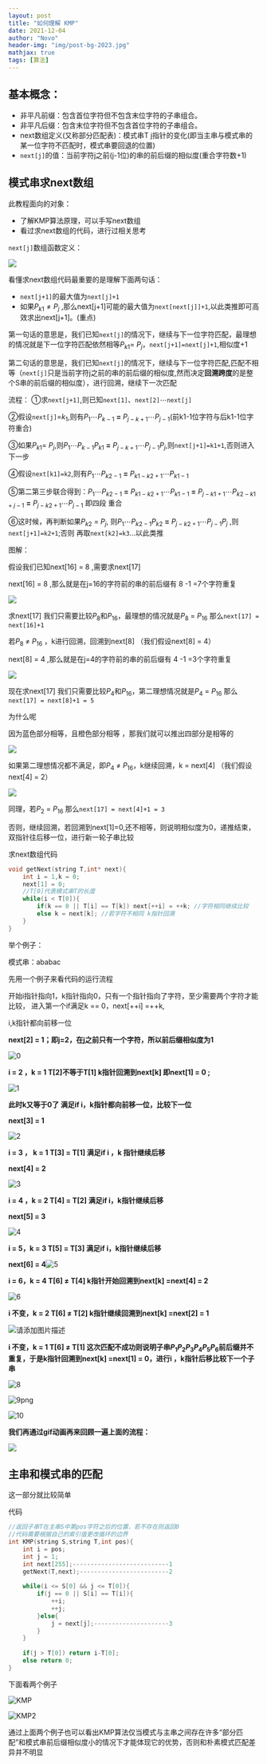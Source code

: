 ```yaml
---
layout: post
title: "如何理解 KMP"
date: 2021-12-04
author: "Novo"
header-img: "img/post-bg-2023.jpg"
mathjax: true
tags: [算法]
---
```




## 基本概念：



- 非平凡前缀：包含首位字符但不包含末位字符的子串组合。
- 非平凡后缀：包含末位字符但不包含首位字符的子串组合。
- next数组定义(又称部分匹配表)：模式串T j指针的变化(即当主串与模式串的某一位字符不匹配时，模式串要回退的位置)
- `next[j]`的值：当前字符j之前(j-1位)的串的前后缀的相似度(重合字符数+1)



<!-- more -->

## 模式串求next数组

此教程面向的对象：

- 了解KMP算法原理，可以手写next数组
- 看过求next数组的代码，进行过相关思考







`next[j]`数组函数定义：

![](https://zwx-images-1305338888.cos.ap-guangzhou.myqcloud.com/typora/edb8aafb0eaa4b11b981f1c10d53df13.png)






看懂求next数组代码最重要的是理解下面两句话：

- `next[j+1]`的最大值为`next[j]+1`
- 如果$P_{k1}\neq P_{j}$ ,那么next[j+1]可能的最大值为`next[next[j]]+1`,以此类推即可高效求出next[j+1]。(重点)





​	第一句话的意思是，我们已知`next[j]`的情况下，继续与下一位字符匹配，最理想的情况就是下一位字符匹配依然相等$P_{k1}$= $P_{j}$，`next[j+1]=next[j]+1`,相似度+1

​	第二句话的意思是，我们已知`next[j]`的情况下，继续与下一位字符匹配,匹配不相等（`next[j]`只是当前字符j之前的串的前后缀的相似度,然而决定**回溯跨度**的是整个S串的前后缀的相似度），进行回溯，继续下一次匹配



流程：
①求`next[j+1]`,则已知`next[1]`、`next[2]`$\cdots$`next[j]`

②假设`next[j]`=$k_1$,则有$P_1\cdots P_{k-1}$ **=** $P_{j-k+1}\cdots P_{j-1}$(前k1-1位字符与后k1-1位字符重合)

③如果$P_{k1}$= $P_{j}$,则$P_1\cdots P_{k-1}P_{k1}$ **=** $P_{j-k+1}\cdots P_{j-1}P_{j}$,则`next[j+1]=k1+1`,否则进入下一步

④假设`next[k1]=k2`,则有$P_1\cdots P_{k2-1}$ **=** $P_{k1-k2+1}\cdots P_{k1-1}$

⑤第二第三步联合得到：$P_1\cdots P_{k2-1}$ **=** $P_{k1-k2+1}\cdots P_{k1-1}$ **=** $P_{j-k1+1}\cdots P_{k2-k1+j-1}$ **=** $P_{j-k2+1}\cdots P_{j-1}$ 即四段
重合

⑥这时候，再判断如果$P_{k2}$ = $P_{j}$, 则$P_1\cdots P_{k2-1}P_{k2}$ **=** $P_{j-k2+1}\cdots P_{j-1}P_{j}$ ,则`next[j+1]=k2+1`;否则
再取`next[k2]=k3`…以此类推



图解：

假设我们已知next[16] = 8 ,需要求next[17]

next[16] = 8 ,那么就是在j=16的字符前的串的前后缀有 8 -1 =7个字符重复

![](https://zwx-images-1305338888.cos.ap-guangzhou.myqcloud.com/typora/cc54a2db75c3007e6d4980d33377c37f.png)

求next[17] 我们只需要比较$P_{8}$和$P_{16}$，最理想的情况就是$P_{8}$ = $P_{16}$  那么`next[17] = next[16]+1`

若$P_{8}$ ≠ $P_{16}$ ，k进行回溯，回溯到next[8] （我们假设next[8] = 4）



next[8] = 4 ,那么就是在j=4的字符前的串的前后缀有 4 -1 =3个字符重复

![](https://zwx-images-1305338888.cos.ap-guangzhou.myqcloud.com/typora/f8b3ea273a1ccc39ff689af23082ad19.png)

现在求next[17] 我们只需要比较$P_{4}$和$P_{16}$，第二理想情况就是$P_{4}$ = $P_{16}$  那么`next[17] = next[8]+1 = 5`

为什么呢

因为蓝色部分相等，且橙色部分相等 ，那我们就可以推出四部分是相等的

![](https://zwx-images-1305338888.cos.ap-guangzhou.myqcloud.com/typora/2c49a5101c705730850ddcde2a92caff.png)



如果第二理想情况都不满足，即$P_{4}$ ≠ $P_{16}$，k继续回溯，k = next[4] （我们假设next[4] = 2）



![](https://zwx-images-1305338888.cos.ap-guangzhou.myqcloud.com/typora/f6b30c7971260eb6ba7d27ef053b2f8f.png)

同理，若$P_{2}$ = $P_{16}$  那么`next[17] = next[4]+1 = 3`

否则，继续回溯，若回溯到next[1]=0,还不相等，则说明相似度为0，递推结束，双指针往后移一位，进行新一轮子串比较



求next数组代码

```c
void getNext(string T,int* next){
	int i = 1,k = 0;
    next[1] = 0;
    //T[0]代表模式串T的长度
    while(i < T[0]){
        if(k == 0 || T[i] == T[k]) next[++i] = ++k; //字符相同继续比较
        else k = next[k]; //若字符不相同 k指针回溯
    }
}
```



举个例子：

模式串：ababac

先用一个例子来看代码的运行流程



开始i指针指向1，k指针指向0，只有一个指针指向了字符，至少需要两个字符才能比较，
进入第一个if满足k == 0，next[++i] =++k,

i,k指针都向前移一位

**next[2] = 1；即j=2，在j之前只有一个字符，所以前后缀相似度为1**



![0](https://zwx-images-1305338888.cos.ap-guangzhou.myqcloud.com/typora/daea52b7d2d2519c584aee1948444893.png)

**i = 2 ，k = 1  T[2]不等于T[1]  k指针回溯到next[k] 即next[1] = 0 ;**

![1](https://zwx-images-1305338888.cos.ap-guangzhou.myqcloud.com/typora/5afcf8e64fa521964c82f86608070264.png)

**此时k又等于0了 满足if      i，k指针都向前移一位，比较下一位**

**next[3] = 1**

![2](https://zwx-images-1305338888.cos.ap-guangzhou.myqcloud.com/typora/4d1fa22e126a273a3f2a034407657947.png)

**i = 3 ， k = 1       T[3] = T[1]   满足if  i ，k 指针继续后移**

**next[4] = 2**

![3](https://zwx-images-1305338888.cos.ap-guangzhou.myqcloud.com/typora/b942bfa368cc88cd4406497402c35895.png)

**i = 4 ，k = 2       T[4] = T[2]     满足if    i，k指针继续后移**

**next[5] = 3**

![4](https://zwx-images-1305338888.cos.ap-guangzhou.myqcloud.com/typora/1a733d71501a16b18957ff33043e5d53.png)

**i = 5，k = 3       T[5] = T[3]     满足if    i，k指针继续后移**

**next[6] = 4**![5](https://zwx-images-1305338888.cos.ap-guangzhou.myqcloud.com/typora/bfded545e72ead57cb3edb4acbee3f73.png)

**i = 6，k = 4       T[6] ≠ T[4]     k指针开始回溯到next[k] =next[4] = 2**

![6](https://zwx-images-1305338888.cos.ap-guangzhou.myqcloud.com/typora/0ba03f8390f5b759e38c2ae875d2c862.png)

**i 不变，k = 2       T[6] ≠ T[2]     k指针继续回溯到next[k] =next[2] = 1**

![请添加图片描述](https://zwx-images-1305338888.cos.ap-guangzhou.myqcloud.com/typora/4b908d97851a48fa8ea0f3aa99df34e3.png)


**i 不变，k = 1       T[6] ≠ T[1]    这次匹配不成功则说明子串$P_{1}P_{2}P_{3}P_{4}P_{5}P_{6}$前后缀并不重复，于是k指针回溯到next[k] =next[1] = 0，进行i ，k指针后移比较下一个子串**

![8](https://zwx-images-1305338888.cos.ap-guangzhou.myqcloud.com/typora/a891d990e4daa532aa85689daeeb2acb.png)

![9png](https://zwx-images-1305338888.cos.ap-guangzhou.myqcloud.com/typora/853fce358511a637ca35b620bade6af1.png)



![10](https://zwx-images-1305338888.cos.ap-guangzhou.myqcloud.com/typora/441e6949df37a64e1df06328c1682381.png)

**我们再通过gif动画再来回顾一遍上面的流程：**



![](https://zwx-images-1305338888.cos.ap-guangzhou.myqcloud.com/typora/d349f21b2297508474dbee581b28e96e.gif)





## 主串和模式串的匹配

这一部分就比较简单

代码

```c
//返回子串T在主串S中第pos字符之后的位置，若不存在则返回0
//代码需要根据自己的索引值更改循环的边界
int KMP(string S,string T,int pos){
    int i = pos;
    int j = 1;
    int next[255];---------------------------1
    getNext(T,next);-------------------------2
    
    while(i <= S[0] && j <= T[0]){
        if(j == 0 || S[i] == T[i]){
            ++i;
            ++j;
        }else{
            j = next[j];---------------------3
        }
    }
    
    if(j > T[0]) return i-T[0];
    else return 0;
}
```

下面看两个例子



![KMP](https://zwx-images-1305338888.cos.ap-guangzhou.myqcloud.com/typora/c156510fc204a5831ea35b871bc43f08.png)



![KMP2](https://zwx-images-1305338888.cos.ap-guangzhou.myqcloud.com/typora/64c87b309d18f182e0a089095a5bd34c.png)

通过上面两个例子也可以看出KMP算法仅当模式与主串之间存在许多“部分匹配”和模式串前后缀相似度小的情况下才能体现它的优势，否则和朴素模式匹配差异并不明显
